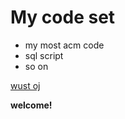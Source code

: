 # My code set

* my most acm code
* sql script
* so on

[wust oj](http://acm.wust.edu.cn)

**welcome!**

